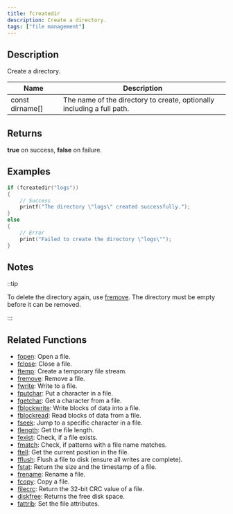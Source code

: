 ```yaml
---
title: fcreatedir
description: Create a directory.
tags: ["file management"]
---
```


<VersionWarn version='omp v1.1.0.2612' />

<LowercaseNote />

## Description

Create a directory.

| Name            | Description                                                            |
| --------------- | ---------------------------------------------------------------------- |
| const dirname[] | The name of the directory to create, optionally including a full path. |

## Returns

**true** on success, **false** on failure.

## Examples

```c
if (fcreatedir("logs"))
{
    // Success
    printf("The directory \"logs\" created successfully.");
}
else
{
    // Error
    print("Failed to create the directory \"logs\"");
}
```

## Notes

::tip

To delete the directory again, use [fremove](fremove). The directory must be empty before it can be removed.

:::

## Related Functions

- [fopen](fopen): Open a file.
- [fclose](fclose): Close a file.
- [ftemp](ftemp): Create a temporary file stream.
- [fremove](fremove): Remove a file.
- [fwrite](fwrite): Write to a file.
- [fputchar](fputchar): Put a character in a file.
- [fgetchar](fgetchar): Get a character from a file.
- [fblockwrite](fblockwrite): Write blocks of data into a file.
- [fblockread](fblockread): Read blocks of data from a file.
- [fseek](fseek): Jump to a specific character in a file.
- [flength](flength): Get the file length.
- [fexist](fexist): Check, if a file exists.
- [fmatch](fmatch): Check, if patterns with a file name matches.
- [ftell](ftell): Get the current position in the file.
- [fflush](fflush): Flush a file to disk (ensure all writes are complete).
- [fstat](fstat): Return the size and the timestamp of a file.
- [frename](frename): Rename a file.
- [fcopy](fcopy): Copy a file.
- [filecrc](filecrc): Return the 32-bit CRC value of a file.
- [diskfree](diskfree): Returns the free disk space.
- [fattrib](fattrib): Set the file attributes.
